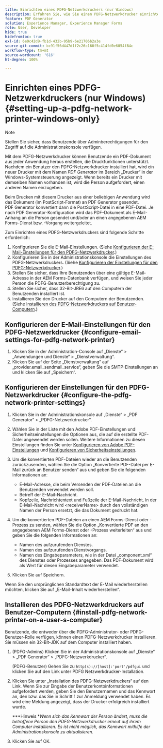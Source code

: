 ```yaml
---
title: Einrichten eines PDFG-Netzwerkdruckers (nur Windows)
description: Erfahren Sie, wie Sie einen PDFG-Netzwerkdrucker einrichten (nur Windows).
feature: PDF Generator
solution: Experience Manager, Experience Manager Forms
role: User, Developer
hide: true
hidefromtoc: true
exl-id: 6e9c42d9-fb1d-432b-95b9-6e21706b2a3e
source-git-commit: bc91f56d447d1f2c26c160f5c414fd0e6054f84c
workflow-type: tm+mt
source-wordcount: '616'
ht-degree: 100%

---
```


# Einrichten eines PDFG-Netzwerkdruckers (nur Windows) {#setting-up-a-pdfg-network-printer-windows-only}

>[!NOTE]
> 
> Stellen Sie sicher, dass Benutzende über Adminberechtigungen für den Zugriff auf die Administrationskonsole verfügen.

Mit dem PDFG-Netzwerkdrucker können Benutzende ein PDF-Dokument aus jeder Anwendung heraus erstellen, die Druckfunktionen unterstützt. Nachdem ein Benutzer den PDFG-Netzwerkdrucker installiert hat, wird ein neuer Drucker mit dem Namen *PDF Generator* im Bereich „Drucker“ in der Windows-Systemsteuerung angezeigt. Wenn bereits ein Drucker mit demselben Namen vorhanden ist, wird die Person aufgefordert, einen anderen Namen einzugeben.

Beim Drucken mit diesem Drucker aus einer beliebigen Anwendung wird das Dokument (im PostScript-Format) an PDF Generator gesendet. PDF Generator konvertiert dann die PostScript-Datei in eine PDF-Datei. Je nach PDF Generator-Konfiguration wird das PDF-Dokument als E-Mail-Anhang an die Person gesendet und/oder an einen angegebenen AEM Forms-Dienst bzw. -Vorgang weitergeleitet.

Zum Einrichten eines PDFG-Netzwerkdruckers sind folgende Schritte erforderlich:

1. Konfigurieren Sie die E-Mail-Einstellungen. (Siehe [Konfigurieren der E-Mail-Einstellungen für den PDFG-Netzwerkdrucker](setting-pdfg-network-printer-windows.md#configure-email-settings-for-pdfg-network-printer).)
1. Konfigurieren Sie in der Administrationskonsole die Einstellungen des PDFG-Netzwerkdruckers. (Siehe [Konfigurieren der Einstellungen für den PDFG-Netzwerkdrucker](setting-pdfg-network-printer-windows.md#configure-the-pdfg-network-printer-settings).)
1. Stellen Sie sicher, dass Ihre Benutzenden über eine gültige E-Mail-Adresse in der AEM Forms-Datenbank verfügen, und weisen Sie jeder Person die PDFG-Benutzerberechtigung zu. <!-- Fix broken link See Setting up and organizing users -->
1. Stellen Sie sicher, dass 32-Bit-JRE6 auf den Computern der Benutzenden installiert ist.
1. Installieren Sie den Drucker auf den Computern der Benutzenden. (Siehe [Installieren des PDFG-Netzwerkdruckers auf Benutzer-Computern](setting-pdfg-network-printer-windows.md#install-pdfg-network-printer-on-a-user-s-computer).)

## Konfigurieren der E-Mail-Einstellungen für den PDFG-Netzwerkdrucker {#configure-email-settings-for-pdfg-network-printer}

1. Klicken Sie in der Administration-Console auf „Dienste“ > „Anwendungen und Dienste“ > „Dienstverwaltung“.
1. Klicken Sie auf der Seite „Dienstverwaltung“ auf „provider.email_sendmail_service“, geben Sie die SMTP-Einstellungen an und klicken Sie auf „Speichern“.

## Konfigurieren der Einstellungen für den PDFG-Netzwerkdrucker {#configure-the-pdfg-network-printer-settings}

1. Klicken Sie in der Administrationskonsole auf „Dienste“ > „PDF Generator“ > „PDFG-Netzwerkdrucker“.
1. Wählen Sie in der Liste mit den Adobe PDF-Einstellungen und Sicherheitseinstellungen die Optionen aus, die auf die erstellte PDF-Datei angewendet werden sollen. Weitere Informationen zu diesen Einstellungen finden Sie unter [Konfigurieren von Adobe PDF-Einstellungen](/help/forms/using/admin-help/configuring-pdf-settings.md#configuring-adobe-pdf-settings) und [Konfigurieren von Sicherheitseinstellungen](/help/forms/using/admin-help/configuring-security-settings.md#configuring-security-settings).
1. Um die konvertierten PDF-Dateien wieder an die Benutzenden zurückzusenden, wählen Sie die Option „Konvertierte PDF-Datei per E-Mail zurück an Benutzer senden“ aus und geben Sie die folgenden Informationen an:

   * E-Mail-Adresse, die beim Versenden der PDF-Dateien an die Benutzenden verwendet werden soll.
   * Betreff der E-Mail-Nachricht.
   * Kopfzeile, Nachrichtentext und Fußzeile der E-Mail-Nachricht. In der E-Mail-Nachricht wird &lt;receiverName> durch den vollständigen Namen der Person ersetzt, die das Dokument gedruckt hat.

1. Um die konvertierten PDF-Dateien an einen AEM Forms-Dienst oder -Prozess zu senden, wählen Sie die Option „Konvertierte PDF an den angegebenen AEM Forms-Dienst oder -Prozess weiterleiten“ aus und geben Sie die folgenden Informationen an:

   * Namen des aufzurufenden Dienstes.
   * Namen des aufzurufenden Dienstvorgangs.
   * Namen des Eingabeparameters, wie in der Datei „component.xml“ des Dienstes oder Prozesses angegeben. Das PDF-Dokument wird als Wert für diesen Eingabeparameter verwendet.

1. Klicken Sie auf Speichern.

Wenn Sie den ursprünglichen Standardtext der E-Mail wiederherstellen möchten, klicken Sie auf „E-Mail-Inhalt wiederherstellen“.

## Installieren des PDFG-Netzwerkdruckers auf Benutzer-Computern {#install-pdfg-network-printer-on-a-user-s-computer}

Benutzende, die entweder über die PDFG-Administrator- oder PDFG-Benutzer-Rolle verfügen, können einen PDFG-Netzwerkdrucker installieren. Sie müssen ein 32-Bit-JDK auf dem Computer installiert haben.

1. (PDFG-Admins) Klicken Sie in der Administrationskonsole auf „Dienste“ > „PDF Generator“ > „PDFG-Netzwerkdrucker“.

   (PDFG-Benutzer) Gehen Sie zu `http(s)://[host]:'port'/pdfgui` und klicken Sie auf den Link unter PDFG Netzwerkdrucker-Installation.

1. Klicken Sie unter „Installation des PDFG-Netzwerkdruckers“ auf den Link. Wenn Sie zur Eingabe der Benutzerkontoinformationen aufgefordert werden, geben Sie den Benutzernamen und das Kennwort an, den bzw. das Sie in Schritt 1 zur Anmeldung verwendet haben. Es wird eine Meldung angezeigt, dass der Drucker erfolgreich installiert wurde.

   ***Hinweis **Wenn sich das Kennwort der Person ändert, muss die betroffene Person den PDFG-Netzwerkdrucker erneut auf ihrem Computer installieren. Es ist nicht möglich, das Kennwort mithilfe der Administrationskonsole zu aktualisieren.*

1. Klicken Sie auf OK.
